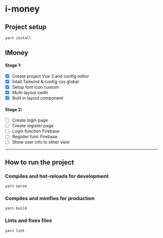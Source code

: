 # i-money

## Project setup

```
yarn install
```

## IMoney

#### Stage 1:

- [x] Create project Vue 3 and config editor
- [x] Intall Tailwind & config css global
- [x] Setup font icon custom
- [x] Multi-layout swith
- [x] Built in layout component

#### Stage 2:

- [ ] Create login page
- [ ] Create register page
- [ ] Login function Firebase
- [ ] Register func Firebase
- [ ] Show user info to other view

---

## How to run the project

### Compiles and hot-reloads for development

```
yarn serve
```

### Compiles and minifies for production

```
yarn build
```

### Lints and fixes files

```
yarn lint
```

